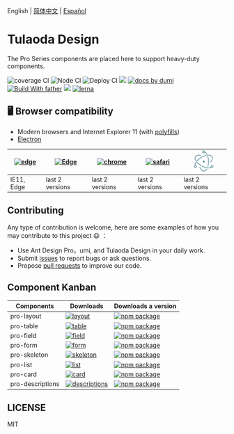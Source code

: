 English | [简体中文](./README.zh-CN.md) | [Español](./README.es-PR.md)

# Tulaoda Design

The Pro Series components are placed here to support heavy-duty components.

![coverage CI](https://github.com/tulaoda/tulaoda-design/workflows/coverage%20CI/badge.svg) ![Node CI](https://github.com/tulaoda/tulaoda-design/workflows/Node%20CI/badge.svg) ![Deploy CI](https://github.com/tulaoda/tulaoda-design/workflows/Deploy%20CI/badge.svg) [![](https://codecov.io/gh/ant-design/pro-components/branch/master/graph/badge.svg)](https://codecov.io/gh/ant-design/pro-components) [![ docs by dumi](https://img.shields.io/badge/docs%20by-dumi-blue)](https://d.umijs.org/) [![Build With father](https://img.shields.io/badge/build%20with-father-028fe4.svg)](https://github.com/umijs/father/) [![](https://badgen.net/badge/icon/Ant%20Design?icon=https://gw.alipayobjects.com/zos/antfincdn/Pp4WPgVDB3/KDpgvguMpGfqaHPjicRK.svg&label)](https://ant.design) [![lerna](https://img.shields.io/badge/maintained%20with-lerna-cc00ff.svg)](https://lerna.js.org/)

## 🖥 Browser compatibility

- Modern browsers and Internet Explorer 11 (with [polyfills](https://stackoverflow.com/questions/57020976/polyfills-in-2019-for-ie11))
- [Electron](https://www.electronjs.org/)

| [![edge](https://raw.githubusercontent.com/alrra/browser-logos/master/src/edge/edge_48x48.png)](http://godban.github.io/browsers-support-badges/) | [![Edge](https://raw.githubusercontent.com/alrra/browser-logos/master/src/firefox/firefox_48x48.png)](http://godban.github.io/browsers-support-badges/) | [![chrome](https://raw.githubusercontent.com/alrra/browser-logos/master/src/chrome/chrome_48x48.png)](http://godban.github.io/browsers-support-badges/) | [![safari](https://raw.githubusercontent.com/alrra/browser-logos/master/src/safari/safari_48x48.png)](http://godban.github.io/browsers-support-badges/) | [![electron_48x48](https://raw.githubusercontent.com/alrra/browser-logos/master/src/electron/electron_48x48.png)](http://godban.github.io/browsers-support-badges/) |
| --- | --- | --- | --- | --- |
| IE11, Edge | last 2 versions | last 2 versions | last 2 versions | last 2 versions |

## Contributing

Any type of contribution is welcome, here are some examples of how you may contribute to this project 😃 ：

- Use Ant Design Pro，umi, and Tulaoda Design in your daily work.
- Submit [issues](https://github.com/tulaoda/tulaoda-design/issues) to report bugs or ask questions.
- Propose [pull requests](https://github.com/tulaoda/tulaoda-design/pulls) to improve our code.

## Component Kanban

| Components | Downloads | Downloads a version |
| --- | --- | --- |
| pro-layout | [![layout](https://img.shields.io/npm/dw/@ant-design/pro-layout.svg)](https://www.npmjs.com/package/@ant-design/pro-layout) | [![npm package](https://img.shields.io/npm/v/@ant-design/pro-layout.svg?style=flat-square?style=flat-square)](https://www.npmjs.com/package/@ant-design/pro-layout) |
| pro-table | [![table](https://img.shields.io/npm/dw/@ant-design/pro-table.svg)](https://www.npmjs.com/package/@ant-design/pro-table) | [![npm package](https://img.shields.io/npm/v/@ant-design/pro-table.svg?style=flat-square?style=flat-square)](https://www.npmjs.com/package/@ant-design/pro-table) |
| pro-field | [![field](https://img.shields.io/npm/dw/@ant-design/pro-field.svg)](https://www.npmjs.com/package/@ant-design/pro-field) | [![npm package](https://img.shields.io/npm/v/@ant-design/pro-field.svg?style=flat-square?style=flat-square)](https://www.npmjs.com/package/@ant-design/pro-field) |
| pro-form | [![form](https://img.shields.io/npm/dw/@ant-design/pro-form.svg)](https://www.npmjs.com/package/@ant-design/pro-form) | [![npm package](https://img.shields.io/npm/v/@ant-design/pro-form.svg?style=flat-square?style=flat-square)](https://www.npmjs.com/package/@ant-design/pro-form) |
| pro-skeleton | [![skeleton](https://img.shields.io/npm/dw/@ant-design/pro-skeleton.svg)](https://www.npmjs.com/package/@ant-design/pro-skeleton) | [![npm package](https://img.shields.io/npm/v/@ant-design/pro-skeleton.svg?style=flat-square?style=flat-square)](https://www.npmjs.com/package/@ant-design/pro-skeleton) |
| pro-list | [![list](https://img.shields.io/npm/dw/@ant-design/pro-list.svg)](https://www.npmjs.com/package/@ant-design/pro-list) | [![npm package](https://img.shields.io/npm/v/@ant-design/pro-list.svg?style=flat-square?style=flat-square)](https://www.npmjs.com/package/@ant-design/pro-list) |
| pro-card | [![card](https://img.shields.io/npm/dw/@ant-design/pro-card.svg)](https://www.npmjs.com/package/@ant-design/pro-card) | [![npm package](https://img.shields.io/npm/v/@ant-design/pro-card.svg?style=flat-square?style=flat-square)](https://www.npmjs.com/package/@ant-design/pro-card) |
| pro-descriptions | [![descriptions](https://img.shields.io/npm/dw/@ant-design/pro-card.svg)](https://www.npmjs.com/package/@ant-design/pro-descriptions) | [![npm package](https://img.shields.io/npm/v/@ant-design/pro-descriptions.svg?style=flat-square?style=flat-square)](https://www.npmjs.com/package/@ant-design/pro-descriptions) |

## LICENSE

MIT
